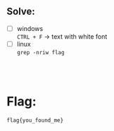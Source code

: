 ## Solve:
- [ ] windows<br>
`CTRL + F` -> text with white font
- [ ] linux<br>
`grep -nriw flag` 

<br><br>

# Flag:
`flag{you_found_me}`
